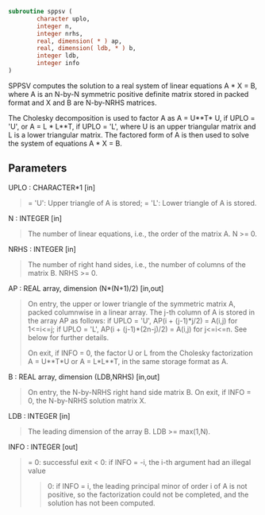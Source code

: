 ```fortran
subroutine sppsv (
        character uplo,
        integer n,
        integer nrhs,
        real, dimension( * ) ap,
        real, dimension( ldb, * ) b,
        integer ldb,
        integer info
)
```

SPPSV computes the solution to a real system of linear equations
A \* X = B,
where A is an N-by-N symmetric positive definite matrix stored in
packed format and X and B are N-by-NRHS matrices.

The Cholesky decomposition is used to factor A as
A = U\*\*T\* U,  if UPLO = 'U', or
A = L \* L\*\*T,  if UPLO = 'L',
where U is an upper triangular matrix and L is a lower triangular
matrix.  The factored form of A is then used to solve the system of
equations A \* X = B.

## Parameters
UPLO : CHARACTER\*1 [in]
> = 'U':  Upper triangle of A is stored;
> = 'L':  Lower triangle of A is stored.

N : INTEGER [in]
> The number of linear equations, i.e., the order of the
> matrix A.  N >= 0.

NRHS : INTEGER [in]
> The number of right hand sides, i.e., the number of columns
> of the matrix B.  NRHS >= 0.

AP : REAL array, dimension (N\*(N+1)/2) [in,out]
> On entry, the upper or lower triangle of the symmetric matrix
> A, packed columnwise in a linear array.  The j-th column of A
> is stored in the array AP as follows:
> if UPLO = 'U', AP(i + (j-1)\*j/2) = A(i,j) for 1<=i<=j;
> if UPLO = 'L', AP(i + (j-1)\*(2n-j)/2) = A(i,j) for j<=i<=n.
> See below for further details.
> 
> On exit, if INFO = 0, the factor U or L from the Cholesky
> factorization A = U\*\*T\*U or A = L\*L\*\*T, in the same storage
> format as A.

B : REAL array, dimension (LDB,NRHS) [in,out]
> On entry, the N-by-NRHS right hand side matrix B.
> On exit, if INFO = 0, the N-by-NRHS solution matrix X.

LDB : INTEGER [in]
> The leading dimension of the array B.  LDB >= max(1,N).

INFO : INTEGER [out]
> = 0:  successful exit
> < 0:  if INFO = -i, the i-th argument had an illegal value
> > 0:  if INFO = i, the leading principal minor of order i
> of A is not positive, so the factorization could not
> be completed, and the solution has not been computed.
